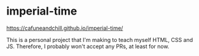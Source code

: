 # imperial-time

https://cafuneandchill.github.io/imperial-time/

This is a personal project 
that I'm making to teach 
myself HTML, CSS and JS. 
Therefore, I probably won't 
accept any PRs, at least for
now.